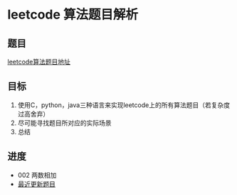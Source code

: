 # leetcode 算法题目解析

## 题目
 [leetcode算法题目地址](https://leetcode-cn.com/problemset/algorithms/ "点击进入")
## 目标
 1. 使用C，python，java三种语言来实现leetcode上的所有算法题目（若复杂度过高舍弃）
 2. 尽可能寻找题目所对应的实际场景
 3. 总结
## 进度
- 002 两数相加
- [最近更新题目](https://github.com/ropleData/leetcode/blob/master/Algorithms/002%E4%B8%A4%E6%95%B0%E7%9B%B8%E5%8A%A0.txt    "点击进入")
